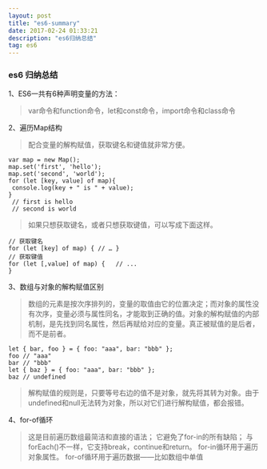 ```yaml
---
layout: post
title: "es6-summary"
date: 2017-02-24 01:33:21
description: "es6归纳总结"
tag: es6 
---  
```


### es6 归纳总结
1、ES6一共有6种声明变量的方法：
>var命令和function命令，let和const命令，import命令和class命令

2、遍历Map结构
>配合变量的解构赋值，获取键名和键值就非常方便。
```
var map = new Map(); 
map.set('first', 'hello'); 
map.set('second', 'world'); 
for (let [key, value] of map){  
 console.log(key + " is " + value); 
} 
 // first is hello 
 // second is world
```
>如果只想获取键名，或者只想获取键值，可以写成下面这样。
```
// 获取键名
for (let [key] of map) { // … }
// 获取键值
for (let [,value] of map) {   // ...
}
```
3、数组与对象的解构赋值区别
>数组的元素是按次序排列的，变量的取值由它的位置决定；而对象的属性没有次序，变量必须与属性同名，才能取到正确的值。对象的解构赋值的内部机制，是先找到同名属性，然后再赋给对应的变量。真正被赋值的是后者，而不是前者。
```
let { bar, foo } = { foo: "aaa", bar: "bbb" }; 
foo // "aaa" 
bar // "bbb" 
let { baz } = { foo: "aaa", bar: "bbb" }; 
baz // undefined
```
>解构赋值的规则是，只要等号右边的值不是对象，就先将其转为对象。由于undefined和null无法转为对象，所以对它们进行解构赋值，都会报错。

4、for-of循环
> 这是目前遍历数组最简洁和直接的语法；
 它避免了for-in的所有缺陷；
与forEach()不一样，它支持break，continue和return。
for-in循环用于遍历对象属性。
for-of循环用于遍历数据——比如数组中单值